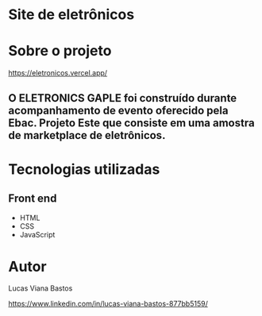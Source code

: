 # Site de eletrônicos

# Sobre o projeto

https://eletronicos.vercel.app/

## O ELETRONICS GAPLE foi construído durante acompanhamento de evento oferecido pela Ebac. Projeto Este que consiste em uma amostra de marketplace de eletrônicos.

# Tecnologias utilizadas

## Front end
- HTML
- CSS
- JavaScript

# Autor

Lucas Viana Bastos

https://www.linkedin.com/in/lucas-viana-bastos-877bb5159/


